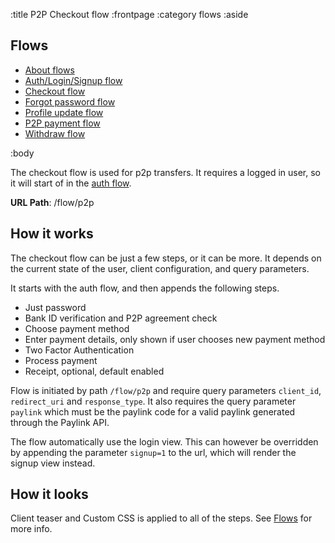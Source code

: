 :title P2P Checkout flow
:frontpage
:category flows
:aside
## Flows
- [About flows](/flows/flows/)
- [Auth/Login/Signup flow](/flows/auth-flow/)
- [Checkout flow](/flows/checkout-flow/)
- [Forgot password flow](/flows/password-flow/)
- [Profile update flow](/flows/profile-update-flow/)
- [P2P payment flow](/flows/p2p-checkout-flow/)
- [Withdraw flow](/flows/withdraw-flow/)

:body

The checkout flow is used for p2p transfers. It requires a logged in user, so it will start of in the [auth flow](/flows/auth-flow/).

**URL Path**: /flow/p2p

## How it works
The checkout flow can be just a few steps, or it can be more. It depends on the current state of the user, client configuration, and query parameters.

It starts with the auth flow, and then appends the following steps.

* Just password
* Bank ID verification and P2P agreement check
* Choose payment method
* Enter payment details, only shown if user chooses new payment method
* Two Factor Authentication
* Process payment
* Receipt, optional, default enabled

Flow is initiated by path `/flow/p2p` and require query parameters `client_id`, `redirect_uri` and `response_type`. It also
requires the query parameter `paylink` which must be the paylink code for a valid paylink generated through the Paylink API.

The flow automatically use the login view. This can however be overridden by appending the parameter `signup=1` to the url, which will render the signup view instead.

## How it looks
Client teaser and Custom CSS is applied to all of the steps. See [Flows](/flows/flows/) for more info.